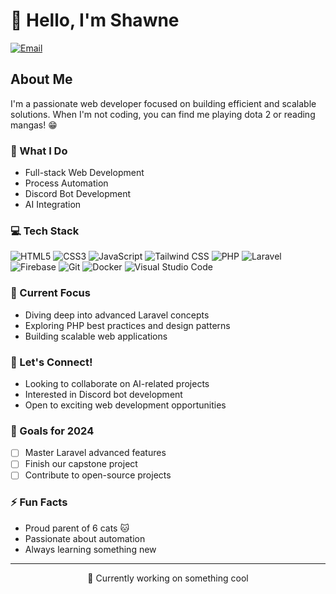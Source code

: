# 👋 Hello, I'm Shawne
[![Email](https://img.shields.io/badge/Email-shawnehgn10%40gmail.com-blue?style=flat-square&logo=gmail)](mailto:shawnehgn10@gmail.com)

## About Me
I'm a passionate web developer focused on building efficient and scalable solutions. When I'm not coding, you can find me playing dota 2 or reading mangas! 😁

### 🚀 What I Do
- Full-stack Web Development
- Process Automation
- Discord Bot Development
- AI Integration

### 💻 Tech Stack
<p>
  <img src="https://img.shields.io/badge/HTML5-E34F26?style=flat-square&logo=html5&logoColor=white" alt="HTML5" />
  <img src="https://img.shields.io/badge/CSS3-1572B6?style=flat-square&logo=css3&logoColor=white" alt="CSS3" />
  <img src="https://img.shields.io/badge/JavaScript-F7DF1E?style=flat-square&logo=javascript&logoColor=black" alt="JavaScript" />
  <img src="https://img.shields.io/badge/Tailwind_CSS-38B2AC?style=flat-square&logo=tailwind-css&logoColor=white" alt="Tailwind CSS" />
  <img src="https://img.shields.io/badge/PHP-777BB4?style=flat-square&logo=php&logoColor=white" alt="PHP" />
  <img src="https://img.shields.io/badge/Laravel-FF2D20?style=flat-square&logo=laravel&logoColor=white" alt="Laravel" />
  <img src="https://img.shields.io/badge/Firebase-039BE5?style=flat-square&logo=firebase&logoColor=white" alt="Firebase" />
  <img src="https://img.shields.io/badge/Git-F05032?style=flat-square&logo=git&logoColor=white" alt="Git" />
  <img src="https://img.shields.io/badge/Docker-2CA5E0?style=flat-square&logo=docker&logoColor=white" alt="Docker" />
  <img src="https://img.shields.io/badge/Visual_Studio_Code-0078D4?style=flat-square&logo=visual-studio-code&logoColor=white" alt="Visual Studio Code" />
</p>

### 🌱 Current Focus
- Diving deep into advanced Laravel concepts
- Exploring PHP best practices and design patterns
- Building scalable web applications

### 🤝 Let's Connect!
- Looking to collaborate on AI-related projects
- Interested in Discord bot development
- Open to exciting web development opportunities

### 🎯 Goals for 2024
- [ ] Master Laravel advanced features
- [ ] Finish our capstone project
- [ ] Contribute to open-source projects

### ⚡ Fun Facts
- Proud parent of 6 cats 🐱
- Passionate about automation
- Always learning something new

---

<p align="center">
🔭 Currently working on something cool
</p>
